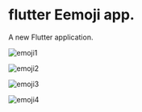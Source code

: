 # flutter Eemoji app.

A new Flutter application.



![emoji1](https://user-images.githubusercontent.com/4019977/111812612-4d9ae680-88fe-11eb-8058-98d47bea6f2e.jpeg)

![emoji2](https://user-images.githubusercontent.com/4019977/111813001-ae2a2380-88fe-11eb-8129-2f3ab16b3a7b.jpeg)

![emoji3](https://user-images.githubusercontent.com/4019977/111813019-b2564100-88fe-11eb-9ce2-26284832fccb.jpeg)

![emoji4](https://user-images.githubusercontent.com/4019977/111813039-b71af500-88fe-11eb-8e78-2ede335de609.jpeg)


